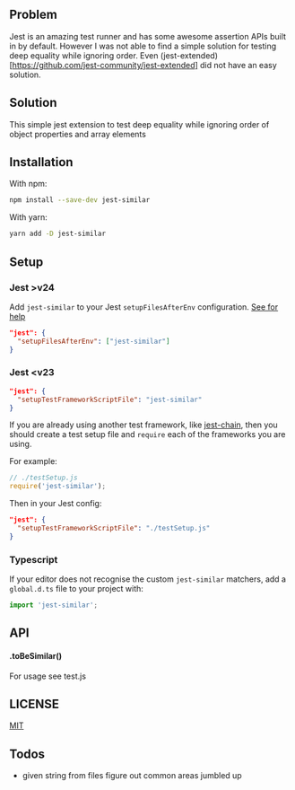 ## Problem
Jest is an amazing test runner and has some awesome assertion APIs built in by default.
However I was not able to find a simple solution for testing deep equality while ignoring order.
Even (jest-extended)[https://github.com/jest-community/jest-extended] did not have an easy solution.

## Solution
This simple jest extension to test deep equality while ignoring order of object properties and array elements

## Installation

With npm:
```sh
npm install --save-dev jest-similar
```

With yarn:
```sh
yarn add -D jest-similar
```

## Setup

### Jest >v24

Add `jest-similar` to your Jest `setupFilesAfterEnv` configuration. [See for help](https://jestjs.io/docs/en/configuration.html#setupfilesafterenv-array)

``` json
"jest": {
  "setupFilesAfterEnv": ["jest-similar"]
}
```

### Jest <v23

```json
"jest": {
  "setupTestFrameworkScriptFile": "jest-similar"
}
```

If you are already using another test framework, like [jest-chain](https://github.com/mattphillips/jest-chain), then you should create a test setup file and `require` each of the frameworks you are using.

For example:

```js
// ./testSetup.js
require('jest-similar');
```

Then in your Jest config:

```json
"jest": {
  "setupTestFrameworkScriptFile": "./testSetup.js"
}
```

### Typescript

If your editor does not recognise the custom `jest-similar` matchers, add a `global.d.ts` file to your project with:

```ts
import 'jest-similar';
```

## API

#### .toBeSimilar()

For usage see test.js

## LICENSE

[MIT](/LICENSE)


## Todos
- given string from files figure out common areas jumbled up
